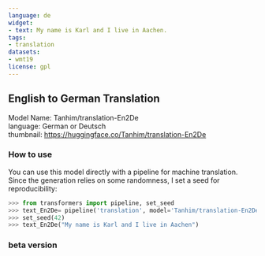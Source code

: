 ```yaml
---
language: de
widget:
- text: My name is Karl and I live in Aachen.
tags:
- translation 
datasets:
- wmt19
license: gpl
---
```


<h2> English to German Translation </h2>


Model Name: Tanhim/translation-En2De <br />
language: German or Deutsch  <br />
thumbnail: https://huggingface.co/Tanhim/translation-En2De <br />

### How to use
You can use this model directly with a pipeline for machine translation. Since the generation relies on some randomness, I
set a seed for reproducibility:
```python
>>> from transformers import pipeline, set_seed
>>> text_En2De= pipeline('translation', model='Tanhim/translation-En2De', tokenizer='Tanhim/translation-En2De')
>>> set_seed(42)
>>> text_En2De("My name is Karl and I live in Aachen")

```
### beta version